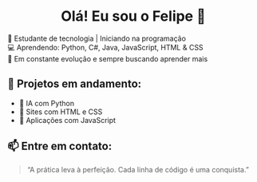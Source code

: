 <h1 align="center">Olá! Eu sou o Felipe 👋</h1>

📘 Estudante de tecnologia | Iniciando na programação  
💻 Aprendendo: Python, C#, Java, JavaScript, HTML & CSS  
🚀 Em constante evolução e sempre buscando aprender mais

## 🚧 Projetos em andamento:
- 🔹 IA com Python
- 🔹 Sites com HTML e CSS
- 🔹 Aplicações com JavaScript

## 📫 Entre em contato:

> “A prática leva à perfeição. Cada linha de código é uma conquista.”
